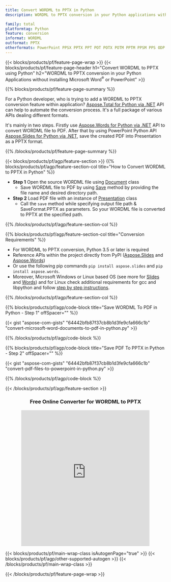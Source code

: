```yaml
---
title: Convert WORDML to PPTX in Python
description: WORDML to PPTX conversion in your Python applications without using Microsoft Word or PowerPoint 

family: total
platformtag: Python
feature: conversion
informat: WORDML
outformat: PPTX
otherformats: PowerPoint PPSX PPTX PPT POT POTX POTM PPTM PPSM PPS ODP
---
```

{{< blocks/products/pf/feature-page-wrap >}}
{{< blocks/products/pf/feature-page-header h1="Convert WORDML to PPTX using Python" h2="WORDML to PPTX conversion in your Python Applications without installing Microsoft Word<sup>&reg;</sup> or PowerPoint" >}}

{{% blocks/products/pf/feature-page-summary %}}

For a Python developer, who is trying to add a WORDML to PPTX conversion feature within application? [Aspose.Total for Python via .NET](https://products.aspose.com/total/python-net/) API can help to automate the conversion process. It's a full package of various APIs dealing different formats. 

It's mainly in two steps. Firstly use [Aspose.Words for Python via .NET](https://products.aspose.com/words/python-net/) API to convert WORDML file to PDF. After that by using PowerPoint Python API [Aspose.Slides for Python via .NET](https://products.aspose.com/slides/python-net/), save the created PDF into Presentation as a PPTX format. 

{{% /blocks/products/pf/feature-page-summary %}}

{{< blocks/products/pf/agp/feature-section >}}
{{% blocks/products/pf/agp/feature-section-col title="How to Convert WORDML to PPTX in Python" %}}
- **Step 1** Open the source WORDML file using [Document](https://reference.aspose.com/words/python-net/aspose.words/document/) class
	- Save WORDML file to PDF by using [Save](https://reference.aspose.com/words/python-net/aspose.words/document/save/) method by providing the file name and desired directory path.
-  **Step 2** Load PDF file with an instance of [Presentation](https://reference.aspose.com/slides/python-net/aspose.slides/presentation/) class
	-  Call the `save` method while specifying output file path & SaveFormat.PPTX as parameters. So your WORDML file is converted to PPTX at the specified path.

{{% /blocks/products/pf/agp/feature-section-col %}}

{{% blocks/products/pf/agp/feature-section-col title="Conversion Requirements" %}}

- For WORDML to PPTX conversion, Python 3.5 or later is required
- Reference APIs within the project directly from PyPI ([Aspose.Slides](https://pypi.org/project/Aspose.Slides/) and [Aspose.Words](https://pypi.org/project/aspose-words/))
-  Or use the following pip commands ```pip install aspose.slides``` and ```pip install aspose.words```.
-  Moreover, Microsoft Windows or Linux based OS (see more for [Slides](https://docs.aspose.com/slides/python-net/system-requirements/) and [Words](https://docs.aspose.com/words/python-net/system-requirements/)) and for Linux check additional requirements for gcc and libpython and follow [step by step instructions](https://docs.aspose.com/words/python-net/installation/).
 

{{% /blocks/products/pf/agp/feature-section-col %}}

{{% blocks/products/pf/agp/code-block title="Save WORDML To PDF in Python - Step 1" offSpacer="" %}}

{{< gist "aspose-com-gists" "64442bfb87f37cb8b1d3fe9cfa666c1b" "convert-microsoft-word-documents-to-pdf-in-python.py" >}}

{{% /blocks/products/pf/agp/code-block %}}

{{% blocks/products/pf/agp/code-block title="Save PDF To PPTX in Python - Step 2" offSpacer="" %}}

{{< gist "aspose-com-gists" "64442bfb87f37cb8b1d3fe9cfa666c1b" "convert-pdf-files-to-powerpoint-in-python.py" >}}

{{% /blocks/products/pf/agp/code-block %}}

{{< /blocks/products/pf/agp/feature-section >}}
<div class="container-fluid agp-content bg-white aboutfile box-1 vh100 section nopbtm">
<div class=container>
<div class=row>
<div class="demobox tc col-md-12 padding-0" align="center">

<h3>Free Online Converter for WORDML to PPTX</h3>

<iframe style="border: none; height: 426px;" scrolling="no" src="https://total-conversion-app-65z5r2lp.qa.k8s.dynabic.com/?to=pptx&from=wordml" id="child-iframe" width="80%"></iframe>

</div></div>
</div></div>

{{< blocks/products/pf/main-wrap-class isAutogenPage="true" >}}
{{< blocks/products/pf/agp/other-supported-autogen >}}
{{< /blocks/products/pf/main-wrap-class >}}

{{< /blocks/products/pf/feature-page-wrap >}}